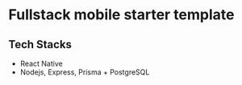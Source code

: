 # Fullstack mobile starter template

## Tech Stacks

- React Native
- Nodejs, Express, Prisma + PostgreSQL
